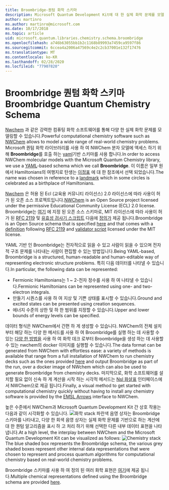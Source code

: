 ```yaml
---
title: Broombridge-퀀텀 화학 스키마
description: Microsoft Quantum Development Kit에 대 한 실제 화학 문제를 모델링 하는 데 사용 되는 Broombridge 퀀텀 화학 스키마의 개요입니다.
author: martinro
ms.author: martinro@microsoft.com
ms.date: 10/17/2018
ms.topic: article
uid: microsoft.quantum.libraries.chemistry.schema.broombridge
ms.openlocfilehash: a746b63055bb1b2c1168b89993a7459ca9597f86
ms.sourcegitcommit: 6ccea4a2006a47569c4e2c2cb37001e132f17476
ms.translationtype: MT
ms.contentlocale: ko-KR
ms.lasthandoff: 02/28/2020
ms.locfileid: "77907820"
---
```

# <a name="broombridge-quantum-chemistry-schema"></a><span data-ttu-id="4cef1-103">Broombridge 퀀텀 화학 스키마</span><span class="sxs-lookup"><span data-stu-id="4cef1-103">Broombridge Quantum Chemistry Schema</span></span> # 

<span data-ttu-id="4cef1-104">[Nwchem](http://www.nwchem-sw.org/) 과 같은 강력한 컴퓨팅 화학 소프트웨어를 통해 다양 한 실제 화학 문제를 모델링할 수 있습니다.</span><span class="sxs-lookup"><span data-stu-id="4cef1-104">Powerful computational chemistry software such as [NWChem](http://www.nwchem-sw.org/) allows to model a wide range of real-world chemistry problems.</span></span> <span data-ttu-id="4cef1-105">Microsoft 퀀텀 화학 라이브러리를 사용 하 여 NWChem 분자 모델에 액세스 하기 위해 **Broombridge**를 호출 하는 [yaml](https://en.wikipedia.org/wiki/YAML)기반 스키마를 사용 합니다.</span><span class="sxs-lookup"><span data-stu-id="4cef1-105">In order to access NWChem molecular models with the Microsoft Quantum Chemistry library, we use a [YAML](https://en.wikipedia.org/wiki/YAML)-based schema which we call **Broombridge**.</span></span> <span data-ttu-id="4cef1-106">이 이름은 일부 원에서 Hamiltonians의 여행지로 탄생는 [이정표](https://en.wikipedia.org/wiki/Broom_Bridge) 에 대 한 참조에서 선택 되었습니다.</span><span class="sxs-lookup"><span data-stu-id="4cef1-106">The name was chosen in reference to a [landmark](https://en.wikipedia.org/wiki/Broom_Bridge) which in some circles is celebrated as a birthplace of Hamiltonians.</span></span> 

<span data-ttu-id="4cef1-107">[Nwchem](https://github.com/nwchemgit/nwchem) 은 허용 된 Ecl (교육용 커뮤니티 라이선스) 2.0 라이선스에 따라 사용이 허가 된 오픈 소스 프로젝트입니다.</span><span class="sxs-lookup"><span data-stu-id="4cef1-107">[NWChem](https://github.com/nwchemgit/nwchem) is an Open Source project licensed under the permissive Educational Community License (ECL) 2.0 license.</span></span> <span data-ttu-id="4cef1-108">Broombridge는 [여기](xref:microsoft.quantum.libraries.chemistry.schema.broombridge) 에 지정 된 오픈 소스 스키마로, MIT 라이선스에 따라 사용이 허가 된 [RFC 2119](https://tools.ietf.org/html/rfc2119) 및 [유효성 검사기 스크립트](https://raw.githubusercontent.com/Microsoft/Quantum/master/Chemistry/Schema/validator.py) 다음에 [정의가](https://raw.githubusercontent.com/Microsoft/Quantum/master/Chemistry/Schema/broombridge-0.1.schema.json) 제공 됩니다.</span><span class="sxs-lookup"><span data-stu-id="4cef1-108">Broombridge is an Open Source schema that is specified [here](xref:microsoft.quantum.libraries.chemistry.schema.broombridge) and that comes with a [definition](https://raw.githubusercontent.com/Microsoft/Quantum/master/Chemistry/Schema/broombridge-0.1.schema.json) following [RFC 2119](https://tools.ietf.org/html/rfc2119) and [validator script](https://raw.githubusercontent.com/Microsoft/Quantum/master/Chemistry/Schema/validator.py) licensed under the MIT license.</span></span> 

<span data-ttu-id="4cef1-109">YAML 기반 인 Broombridge는 전자적으로 읽을 수 있고 사람이 읽을 수 있으며 전자적 구조 문제를 나타내는 사람이 편집할 수 있는 방법입니다.</span><span class="sxs-lookup"><span data-stu-id="4cef1-109">Being YAML-based, Broombridge is a structured, human-readable and human-editable way of representing electronic structure problems.</span></span> <span data-ttu-id="4cef1-110">특히 다음 데이터를 나타낼 수 있습니다.</span><span class="sxs-lookup"><span data-stu-id="4cef1-110">In particular, the following data can be represented:</span></span> 
- <span data-ttu-id="4cef1-111">Fermionic Hamiltonians는 1 ~ 2-전자 정수를 사용 하 여 나타낼 수 있습니다.</span><span class="sxs-lookup"><span data-stu-id="4cef1-111">Fermionic Hamiltonians can be represented using one- and two-electron integrals.</span></span> 
- <span data-ttu-id="4cef1-112">만들기 시퀀스를 사용 하 여 지상 및 기쁜 상태를 표시할 수 있습니다.</span><span class="sxs-lookup"><span data-stu-id="4cef1-112">Ground and excited states can be presented using creation sequences.</span></span>
- <span data-ttu-id="4cef1-113">에너지 수준의 상한 및 하 한 범위를 지정할 수 있습니다.</span><span class="sxs-lookup"><span data-stu-id="4cef1-113">Upper and lower bounds of energy levels can be specified.</span></span>

<span data-ttu-id="4cef1-114">데이터 형식은 NWChem에서 간편 하 게 생성할 수 있습니다. NWChem의 전체 설치부터 해당 하는 다양 한 메서드를 사용 하 여 Broombridge를 실행 하는 데 사용할 수 있는 [다양 한 방법을](https://github.com/nwchemgit/nwchem/tree/master/QA/chem_library_tests) 사용 하 여 화학 데크 로부터 Broombridge을 생성 하는 데 사용할 수 있는 nwchem의 docker 이미지를 실행할 수 있습니다.</span><span class="sxs-lookup"><span data-stu-id="4cef1-114">The data format can be generated from NWChem with effortless ease: a variety of methods is available that range from a full installation of NWChem to run chemistry decks such as the ones provided [here](https://github.com/nwchemgit/nwchem/tree/master/QA/chem_library_tests) and output Broombridge as part of the run, over a docker image of NWchem which can also be used to generate Broombridge from chemistry decks.</span></span> <span data-ttu-id="4cef1-115">마지막으로, 화학 소프트웨어를 설치할 필요 없이 신속 하 게 계산을 시작 하는 시각적 메서드는 [Nsl 화살표](https://arrows.emsl.pnnl.gov/api/qsharp_chem) 인터페이스에서 NWChem으로 제공 됩니다.</span><span class="sxs-lookup"><span data-stu-id="4cef1-115">Finally, a visual method to get started with computational chemistry quickly without having to install any chemistry software is provided by the [EMSL Arrows](https://arrows.emsl.pnnl.gov/api/qsharp_chem) interface to NWChem.</span></span> 

<span data-ttu-id="4cef1-116">높은 수준에서 NWChem과 Microsoft Quantum Development Kit 간 상호 작용는 다음과 같이 시각화할 수 있습니다. ![화학 stack](~/media/broombridge.png) 파란색 음영 상자는 Broombridge 스키마를 나타내고, 다양 한 회색 음영 상자는 실제 화학 문제를 기반으로 하는 계산에 대 한 퀀텀 알고리즘을 표시 하 고 처리 하기 위해 선택한 다른 내부 데이터 표현을 나타냅니다.</span><span class="sxs-lookup"><span data-stu-id="4cef1-116">At a high level, the interplay between NWChem and the Microsoft Quantum Development Kit can be visualized as follows: ![Chemistry stack](~/media/broombridge.png) The blue shaded box represents the Broombridge schema, the various grey shaded boxes represent other internal data representations that were chosen to represent and process quantum algorithms for computational chemistry based on real-world chemistry problems.</span></span> 

<span data-ttu-id="4cef1-117">Broombridge 스키마를 사용 하 여 정의 된 여러 화학 표현은 [여기](https://github.com/microsoft/Quantum/tree/master/Chemistry/IntegralData/YAML)에 제공 됩니다.</span><span class="sxs-lookup"><span data-stu-id="4cef1-117">Multiple chemical representations defined using the Broombridge schema are provided [here](https://github.com/microsoft/Quantum/tree/master/Chemistry/IntegralData/YAML).</span></span>
